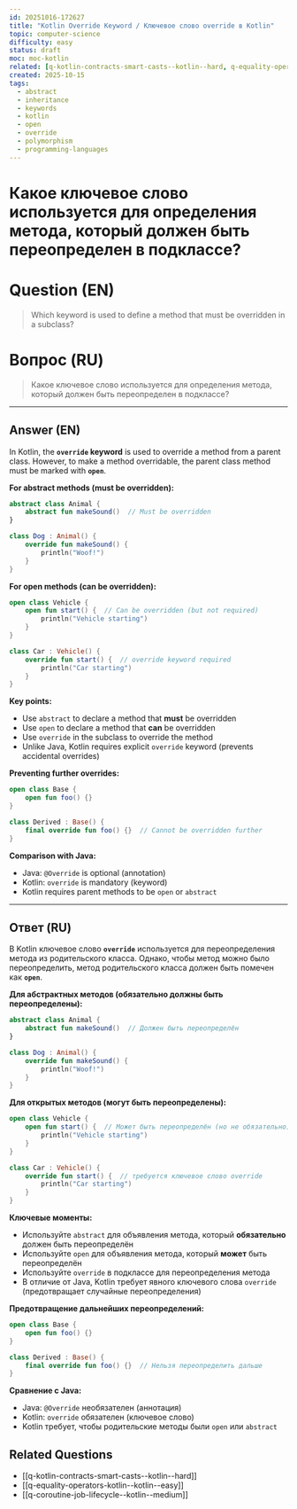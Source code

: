 ```yaml
---
id: 20251016-172627
title: "Kotlin Override Keyword / Ключевое слово override в Kotlin"
topic: computer-science
difficulty: easy
status: draft
moc: moc-kotlin
related: [q-kotlin-contracts-smart-casts--kotlin--hard, q-equality-operators-kotlin--kotlin--easy, q-coroutine-job-lifecycle--kotlin--medium]
created: 2025-10-15
tags:
  - abstract
  - inheritance
  - keywords
  - kotlin
  - open
  - override
  - polymorphism
  - programming-languages
---
```

# Какое ключевое слово используется для определения метода, который должен быть переопределен в подклассе?

# Question (EN)
> Which keyword is used to define a method that must be overridden in a subclass?

# Вопрос (RU)
> Какое ключевое слово используется для определения метода, который должен быть переопределен в подклассе?

---

## Answer (EN)

In Kotlin, the **`override` keyword** is used to override a method from a parent class. However, to make a method overridable, the parent class method must be marked with **`open`**.

**For abstract methods (must be overridden):**
```kotlin
abstract class Animal {
    abstract fun makeSound()  // Must be overridden
}

class Dog : Animal() {
    override fun makeSound() {
        println("Woof!")
    }
}
```

**For open methods (can be overridden):**
```kotlin
open class Vehicle {
    open fun start() {  // Can be overridden (but not required)
        println("Vehicle starting")
    }
}

class Car : Vehicle() {
    override fun start() {  // override keyword required
        println("Car starting")
    }
}
```

**Key points:**
- Use `abstract` to declare a method that **must** be overridden
- Use `open` to declare a method that **can** be overridden
- Use `override` in the subclass to override the method
- Unlike Java, Kotlin requires explicit `override` keyword (prevents accidental overrides)

**Preventing further overrides:**
```kotlin
open class Base {
    open fun foo() {}
}

class Derived : Base() {
    final override fun foo() {}  // Cannot be overridden further
}
```

**Comparison with Java:**
- Java: `@Override` is optional (annotation)
- Kotlin: `override` is mandatory (keyword)
- Kotlin requires parent methods to be `open` or `abstract`

---

## Ответ (RU)

В Kotlin ключевое слово **`override`** используется для переопределения метода из родительского класса. Однако, чтобы метод можно было переопределить, метод родительского класса должен быть помечен как **`open`**.

**Для абстрактных методов (обязательно должны быть переопределены):**
```kotlin
abstract class Animal {
    abstract fun makeSound()  // Должен быть переопределён
}

class Dog : Animal() {
    override fun makeSound() {
        println("Woof!")
    }
}
```

**Для открытых методов (могут быть переопределены):**
```kotlin
open class Vehicle {
    open fun start() {  // Может быть переопределён (но не обязательно)
        println("Vehicle starting")
    }
}

class Car : Vehicle() {
    override fun start() {  // требуется ключевое слово override
        println("Car starting")
    }
}
```

**Ключевые моменты:**
- Используйте `abstract` для объявления метода, который **обязательно** должен быть переопределён
- Используйте `open` для объявления метода, который **может** быть переопределён
- Используйте `override` в подклассе для переопределения метода
- В отличие от Java, Kotlin требует явного ключевого слова `override` (предотвращает случайные переопределения)

**Предотвращение дальнейших переопределений:**
```kotlin
open class Base {
    open fun foo() {}
}

class Derived : Base() {
    final override fun foo() {}  // Нельзя переопределить дальше
}
```

**Сравнение с Java:**
- Java: `@Override` необязателен (аннотация)
- Kotlin: `override` обязателен (ключевое слово)
- Kotlin требует, чтобы родительские методы были `open` или `abstract`

## Related Questions

- [[q-kotlin-contracts-smart-casts--kotlin--hard]]
- [[q-equality-operators-kotlin--kotlin--easy]]
- [[q-coroutine-job-lifecycle--kotlin--medium]]

